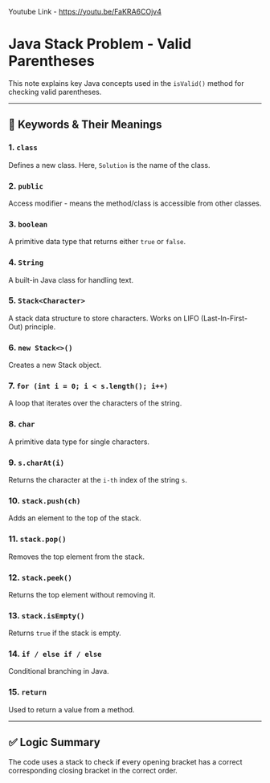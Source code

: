 Youtube Link - https://youtu.be/FaKRA6COjv4

# Java Stack Problem - Valid Parentheses

This note explains key Java concepts used in the `isValid()` method for checking valid parentheses.

---

## 🔑 Keywords & Their Meanings

### 1. `class`
Defines a new class. Here, `Solution` is the name of the class.

### 2. `public`
Access modifier - means the method/class is accessible from other classes.

### 3. `boolean`
A primitive data type that returns either `true` or `false`.

### 4. `String`
A built-in Java class for handling text.

### 5. `Stack<Character>`
A stack data structure to store characters. Works on LIFO (Last-In-First-Out) principle.

### 6. `new Stack<>()`
Creates a new Stack object.

### 7. `for (int i = 0; i < s.length(); i++)`
A loop that iterates over the characters of the string.

### 8. `char`
A primitive data type for single characters.

### 9. `s.charAt(i)`
Returns the character at the `i-th` index of the string `s`.

### 10. `stack.push(ch)`
Adds an element to the top of the stack.

### 11. `stack.pop()`
Removes the top element from the stack.

### 12. `stack.peek()`
Returns the top element without removing it.

### 13. `stack.isEmpty()`
Returns `true` if the stack is empty.

### 14. `if / else if / else`
Conditional branching in Java.

### 15. `return`
Used to return a value from a method.

---

## ✅ Logic Summary

The code uses a stack to check if every opening bracket has a correct corresponding closing bracket in the correct order.
